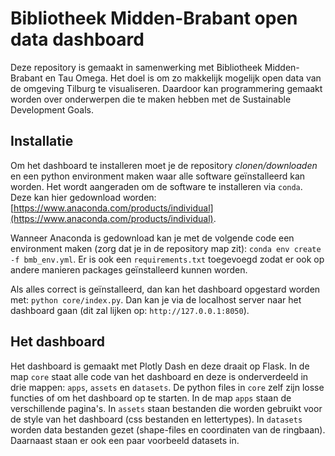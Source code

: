 # Bibliotheek Midden-Brabant open data dashboard
Deze repository is gemaakt in samenwerking met Bibliotheek Midden-Brabant en Tau Omega. Het doel is om zo makkelijk 
mogelijk open data van de omgeving Tilburg te visualiseren. Daardoor kan programmering gemaakt worden over onderwerpen 
die te maken hebben met de Sustainable Development Goals. 

## Installatie
Om het dashboard te installeren moet je de repository _clonen/downloaden_ en een python environment maken waar alle 
software geïnstalleerd kan worden. Het wordt aangeraden om de software te installeren via ```conda```. Deze kan hier 
gedownload worden: [https://www.anaconda.com/products/individual](https://www.anaconda.com/products/individual).

Wanneer Anaconda is gedownload kan je met de volgende code een environment maken (zorg dat je in de repository map zit):
```conda env create -f bmb_env.yml```. Er is ook een ```requirements.txt``` toegevoegd zodat er ook op andere manieren 
packages geïnstalleerd kunnen worden.

Als alles correct is geïnstalleerd, dan kan het dashboard opgestard worden met: ```python core/index.py```. Dan kan je 
via de localhost server naar het dashboard gaan (dit zal lijken op: ```http://127.0.0.1:8050```).

## Het dashboard
Het dashboard is gemaakt met Plotly Dash en deze draait op Flask. In de map ```core``` staat alle code van het dashboard
en deze is onderverdeeld in drie mappen: ```apps```, ```assets``` en ```datasets```. De python files in ```core``` zelf 
zijn losse functies of om het dashboard op te starten. In de map ```apps``` staan de verschillende pagina's. In 
```assets``` staan bestanden die worden gebruikt voor de style van het dashboard (css bestanden en lettertypes). In 
```datasets``` worden data bestanden gezet (shape-files en coordinaten van de ringbaan). Daarnaast staan er ook een paar
voorbeeld datasets in.